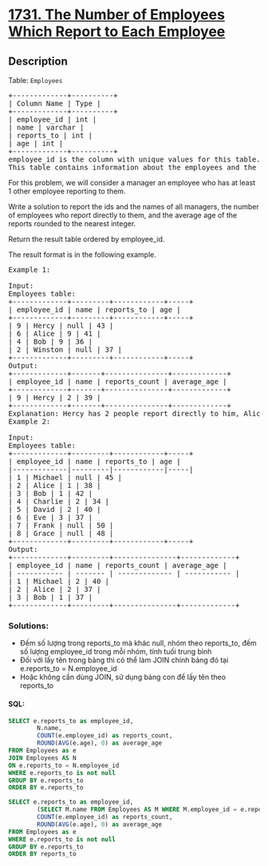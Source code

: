 # [1731. The Number of Employees Which Report to Each Employee](https://leetcode.com/problems/the-number-of-employees-which-report-to-each-employee/)

## Description

<p>Table: <code>Employees</code></p>

<pre>
+-------------+----------+
| Column Name | Type |
+-------------+----------+
| employee_id | int |
| name | varchar |
| reports_to | int |
| age | int |
+-------------+----------+
employee_id is the column with unique values for this table.
This table contains information about the employees and the id of the manager they report to. Some employees do not report to anyone (reports_to is null).
</pre>

For this problem, we will consider a manager an employee who has at least 1 other employee reporting to them.

Write a solution to report the ids and the names of all managers, the number of employees who report directly to them, and the average age of the reports rounded to the nearest integer.

Return the result table ordered by employee_id.

The result format is in the following example.

<pre>
Example 1:

Input:
Employees table:
+-------------+---------+------------+-----+
| employee_id | name | reports_to | age |
+-------------+---------+------------+-----+
| 9 | Hercy | null | 43 |
| 6 | Alice | 9 | 41 |
| 4 | Bob | 9 | 36 |
| 2 | Winston | null | 37 |
+-------------+---------+------------+-----+
Output:
+-------------+-------+---------------+-------------+
| employee_id | name | reports_count | average_age |
+-------------+-------+---------------+-------------+
| 9 | Hercy | 2 | 39 |
+-------------+-------+---------------+-------------+
Explanation: Hercy has 2 people report directly to him, Alice and Bob. Their average age is (41+36)/2 = 38.5, which is 39 after rounding it to the nearest integer.
Example 2:

Input:
Employees table:
+-------------+---------+------------+-----+
| employee_id | name | reports_to | age |
|-------------|---------|------------|-----|
| 1 | Michael | null | 45 |
| 2 | Alice | 1 | 38 |
| 3 | Bob | 1 | 42 |
| 4 | Charlie | 2 | 34 |
| 5 | David | 2 | 40 |
| 6 | Eve | 3 | 37 |
| 7 | Frank | null | 50 |
| 8 | Grace | null | 48 |
+-------------+---------+------------+-----+
Output:
+-------------+---------+---------------+-------------+
| employee_id | name | reports_count | average_age |
| ----------- | ------- | ------------- | ----------- |
| 1 | Michael | 2 | 40 |
| 2 | Alice | 2 | 37 |
| 3 | Bob | 1 | 37 |
+-------------+---------+---------------+-------------+
</pre>

### Solutions:

- Đếm số lượng trong reports_to mà khác null, nhóm theo reports_to, đếm số lượng employee_id trong mỗi nhóm, tính tuối trung bình
- Đối với lấy tên trong bảng thì có thể làm JOIN chính bảng đó tại e.reports_to = N.employee_id
- Hoặc không cần dùng JOIN, sử dụng bảng con để lấy tên theo reports_to

#### SQL:

```sql
SELECT e.reports_to as employee_id,
        N.name,
        COUNT(e.employee_id) as reports_count,
        ROUND(AVG(e.age), 0) as average_age
FROM Employees as e
JOIN Employees AS N
ON e.reports_to = N.employee_id
WHERE e.reports_to is not null
GROUP BY e.reports_to
ORDER BY e.reports_to
```

```sql
SELECT e.reports_to as employee_id,
        (SELECT M.name FROM Employees AS M WHERE M.employee_id = e.reports_to) as name,
        COUNT(e.employee_id) as reports_count,
        ROUND(AVG(e.age), 0) as average_age
FROM Employees as e
WHERE e.reports_to is not null
GROUP BY e.reports_to
ORDER BY reports_to
```
